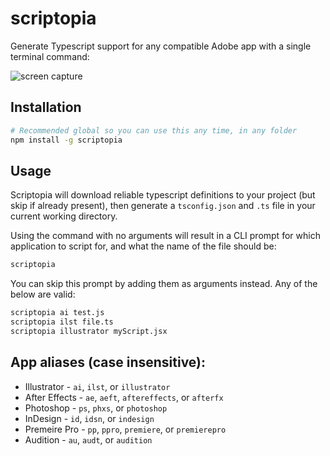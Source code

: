 # scriptopia

Generate Typescript support for any compatible Adobe app with a single terminal command:

![screen capture]()

## Installation

```bash
# Recommended global so you can use this any time, in any folder
npm install -g scriptopia
```

## Usage

Scriptopia will download reliable typescript definitions to your project (but skip if already present), then generate a `tsconfig.json` and `.ts` file in your current working directory.

Using the command with no arguments will result in a CLI prompt for which application to script for, and what the name of the file should be:

```bash
scriptopia
```

You can skip this prompt by adding them as arguments instead. Any of the below are valid:

```bash
scriptopia ai test.js
scriptopia ilst file.ts
scriptopia illustrator myScript.jsx
```

## App aliases (case insensitive):

- Illustrator - `ai`, `ilst`, or `illustrator`
- After Effects - `ae`, `aeft`, `aftereffects`, or `afterfx`
- Photoshop - `ps`, `phxs`, or `photoshop`
- InDesign - `id`, `idsn`, or `indesign`
- Premeire Pro - `pp`, `ppro`, `premiere`, or `premierepro`
- Audition - `au`, `audt`, or `audition`
